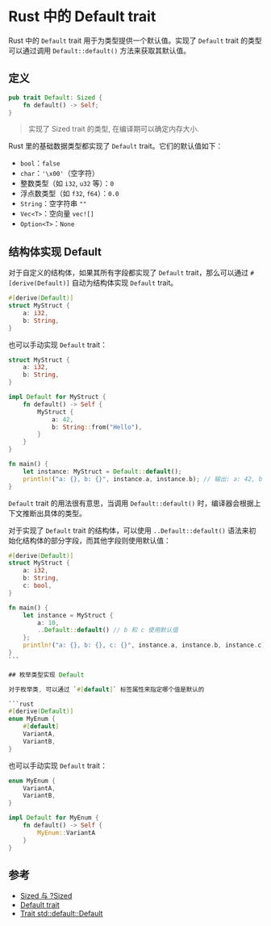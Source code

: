 # Rust 中的 Default trait

Rust 中的 `Default` trait 用于为类型提供一个默认值。实现了 `Default` trait 的类型可以通过调用 `Default::default()` 方法来获取其默认值。

## 定义

```rust
pub trait Default: Sized {
    fn default() -> Self;
}
```

> 实现了 Sized trait 的类型, 在编译期可以确定内存大小.

Rust 里的基础数据类型都实现了 `Default` trait。它们的默认值如下：

- `bool`：`false`
- `char`：`'\x00'`（空字符）
- 整数类型（如 `i32`, `u32` 等）：`0`
- 浮点数类型（如 `f32`, `f64`）：`0.0`
- `String`：空字符串 `""`
- `Vec<T>`：空向量 `vec![]`
- `Option<T>`：`None`

## 结构体实现 Default

对于自定义的结构体，如果其所有字段都实现了 `Default` trait，那么可以通过 `#[derive(Default)]` 自动为结构体实现 `Default` trait。

```rust
#[derive(Default)]
struct MyStruct {
    a: i32,
    b: String,
}
```

也可以手动实现 `Default` trait：

```rust
struct MyStruct {
    a: i32,
    b: String,
}

impl Default for MyStruct {
    fn default() -> Self {
        MyStruct {
            a: 42,
            b: String::from("Hello"),
        }
    }
}

fn main() {
    let instance: MyStruct = Default::default();
    println!("a: {}, b: {}", instance.a, instance.b); // 输出: a: 42, b: Hello
}
```

`Default` trait 的用法很有意思，当调用 `Default::default()` 时，编译器会根据上下文推断出具体的类型。

对于实现了 `Default` trait 的结构体，可以使用 `..Default::default()` 语法来初始化结构体的部分字段，而其他字段则使用默认值：

````rust
#[derive(Default)]
struct MyStruct {
    a: i32,
    b: String,
    c: bool,
}

fn main() {
    let instance = MyStruct {
        a: 10,
        ..Default::default() // b 和 c 使用默认值
    };
    println!("a: {}, b: {}, c: {}", instance.a, instance.b, instance.c); // 输出: a: 10, b: , c: false
}
```

## 枚举类型实现 Default

对于枚举类, 可以通过 `#[default]` 标签属性来指定哪个值是默认的

```rust
#[derive(Default)]
enum MyEnum {
    #[default]
    VariantA,
    VariantB,
}
````

也可以手动实现 `Default` trait：

```rust
enum MyEnum {
    VariantA,
    VariantB,
}

impl Default for MyEnum {
    fn default() -> Self {
        MyEnum::VariantA
    }
}
```

## 参考

- [Sized 与 ?Sized](https://rust.biofan.org/common-traits/sized.html)
- [Default trait](https://rust.biofan.org/common-traits/default.html)
- [Trait std::default::Default](https://rustwiki.org/zh-CN/std/default/trait.Default.html)

```

```

```

```
